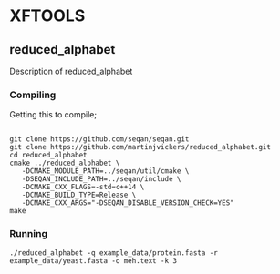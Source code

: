 # XFTOOLS

## reduced_alphabet

Description of reduced_alphabet

### Compiling

Getting this to compile;

```

git clone https://github.com/seqan/seqan.git
git clone https://github.com/martinjvickers/reduced_alphabet.git
cd reduced_alphabet
cmake ../reduced_alphabet \
   -DCMAKE_MODULE_PATH=../seqan/util/cmake \
   -DSEQAN_INCLUDE_PATH=../seqan/include \
   -DCMAKE_CXX_FLAGS=-std=c++14 \
   -DCMAKE_BUILD_TYPE=Release \
   -DCMAKE_CXX_ARGS="-DSEQAN_DISABLE_VERSION_CHECK=YES" 
make
```

### Running

```
./reduced_alphabet -q example_data/protein.fasta -r example_data/yeast.fasta -o meh.text -k 3
```
